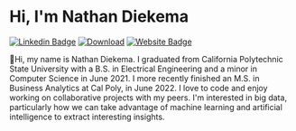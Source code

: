 # Hi, I'm Nathan Diekema
[![Linkedin Badge](https://img.shields.io/badge/-LinkedIn-blue?style=flat-square&logo=Linkedin&logoColor=white&link=https://www.linkedin.com/in/nathandiekema/)](https://www.linkedin.com/in/nathandiekema/)
[![Download](https://img.shields.io/badge/Download-%20Resume-green)](https://ndiekema.github.io/images/Nathan_Diekema_Resume.pdf)
[![Website Badge](https://img.shields.io/badge/Portfolio-Access%20Website-green)](https://ndiekema.github.io/)


👋Hi, my name is Nathan Diekema.
I graduated from California Polytechnic State University with a 
B.S. in Electrical Engineering and a minor in Computer Science in June 2021.
I more recently finished an M.S. in Business Analytics at Cal Poly, in June 2022. 
I love to code and enjoy working on collaborative projects with my 
peers. I'm interested in big data, particularly how we can take advantage of
machine learning and artificial intelligence to extract interesting insights.

<!---
ndiekema/ndiekema is a ✨ special ✨ repository because its `README.md` (this file) appears on your GitHub profile.
You can click the Preview link to take a look at your changes.
--->
